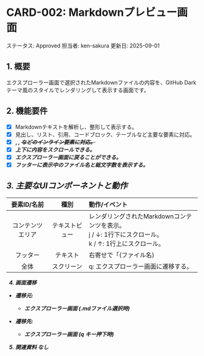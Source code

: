 # CARD-002: Markdownプレビュー画面
ステータス: Approved
担当者: ken-sakura
更新日: 2025-09-01

## 1. 概要
エクスプローラー画面で選択されたMarkdownファイルの内容を、GitHub Darkテーマ風のスタイルでレンダリングして表示する画面です。

## 2. 機能要件

- [x] Markdownテキストを解析し、整形して表示する。
- [x] 見出し、リスト、引用、コードブロック、テーブルなど主要な要素に対応。
- [x] <strong>, <em>, <del> などのインライン要素に対応。
- [x] 上下に内容をスクロールできる。
- [x] エクスプローラー画面に戻ることができる。
- [x] フッターに表示中のファイル名と総文字数を表示する。

## 3. 主要なUIコンポーネントと動作
|要素ID/名前|種別|動作/イベント|
|:---:|:---:|:----|
|コンテンツエリア|テキストビュー|レンダリングされたMarkdownコンテンツを表示。<br>j / ↓: 1行下にスクロール。<br>k / ↑: 1行上にスクロール。|
|フッター|テキスト|右寄せで「(ファイル名)|
|全体|スクリーン|q: エクスプローラー画面に遷移する。|

4. 画面遷移
* 遷移元:
  * エクスプローラー画面 (.mdファイル選択時)

* 遷移先:
  * エクスプローラー画面 (q キー押下時)

5. 関連資料
なし
